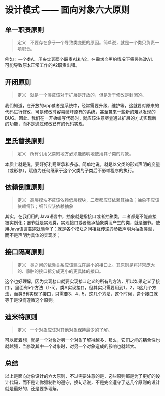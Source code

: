 # 设计模式 —— 面向对象六大原则

## 单一职责原则
> 定义：不要存在多于一个导致类变更的原因。简单说，就是一个类只负责一项职责。

例如：一个类A，用来实现两个职责A1和A2，在需求变更的情况下需要修改A1，可能导致原本正常工作的A2职责出错。

## 开闭原则
> 定义：就是一个类应该对于扩展是开放的，但是对于修改是封闭的。

我们知道，在开放的app或者是系统中，经常需要升级、维护等，这就要对原来的代码进行修改，可是修改时容易破坏原有的系统，甚至带来一些新的难以发现的BUG。因此，我们在一开始编写代码时，就应该注意尽量通过扩展的方式实现新的功能，而不是通过修改已有的代码实现。

## 里氏替换原则
> 定义：所有引用父类的地方必须能透明地使用其子类的对象。

本质上就是说，要好好利用继承和多态。简单地说，就是以父类的形式声明的变量（或形参），赋值为任何继承于这个父类的子类后不影响程序的执行。

## 依赖倒置原则
> 定义：高层模块不应该依赖低层模块，二者都应该依赖其抽象；抽象不应该依赖细节；细节应该依赖抽象

其实，在我们用的Java语言中，抽象就是指接口或者抽象类，二者都是不能直接被实例化；细节就是实现类，实现接口或者继承抽象类而产生的类，就是细节。使用Java语言描述就简单了：就是各个模块之间相互传递的参数声明为抽象类型，而不是声明为具体的实现类；

## 接口隔离原则
> 定义：类之间的依赖关系应该建立在最小的接口上。其原则是将非常庞大的、臃肿的接口拆分成更小的更具体的接口。

这个也好理解，因为实现接口就要实现接口定义的所有的方法，所以如果定义了接口I，里面有5个方法（1-5），类A实现接口，但其实只需要用到1，2，3这几个方法，而类B也实现了接口，只需要3，4，5，这几个方法，这个时候，这个接口就等于是没有遵循这个原则。

## 迪米特原则
> 定义：一个对象应该对其他对象保持最少的了解。

可以反着想，就是一个对象对另一个对象了解得越多，那么，它们之间的耦合性也就越强，当修改其中一个对象时，对另一个对象造成的影响也就越大。

## 总结
以上是面向对象设计的六大原则，不过需要注意的是，这些原则都是为了更好的设计代码，而不是让你强制性的遵守，换句话说，不是完全遵守了这几个原则的设计就是最好的，还是要多理解。
